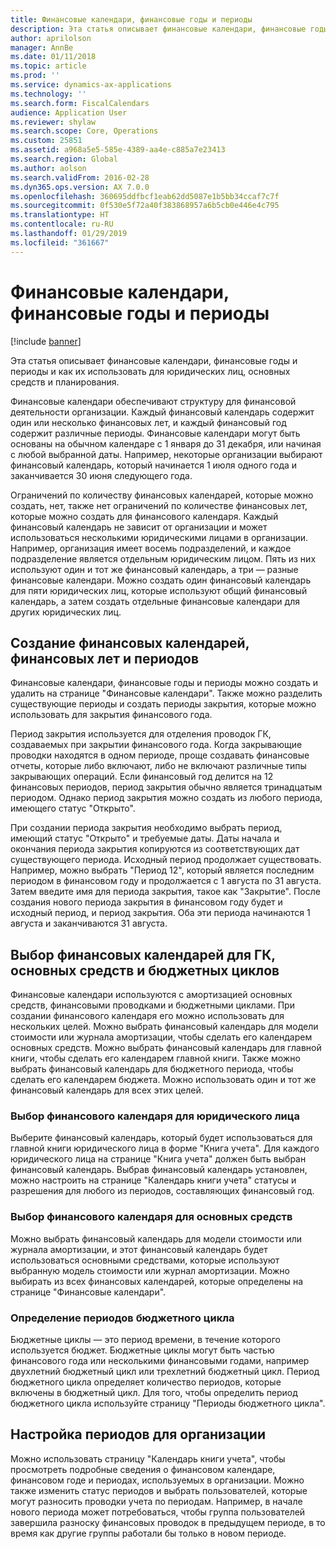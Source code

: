 ```yaml
---
title: Финансовые календари, финансовые годы и периоды
description: Эта статья описывает финансовые календари, финансовые годы и периоды и как их использовать для юридических лиц, основных средств и планирования.
author: aprilolson
manager: AnnBe
ms.date: 01/11/2018
ms.topic: article
ms.prod: ''
ms.service: dynamics-ax-applications
ms.technology: ''
ms.search.form: FiscalCalendars
audience: Application User
ms.reviewer: shylaw
ms.search.scope: Core, Operations
ms.custom: 25851
ms.assetid: a968a5e5-585e-4389-aa4e-c885a7e23413
ms.search.region: Global
ms.author: aolson
ms.search.validFrom: 2016-02-28
ms.dyn365.ops.version: AX 7.0.0
ms.openlocfilehash: 360695ddfbcf1eab62dd5087e1b5bb34ccaf7c7f
ms.sourcegitcommit: 0f530e5f72a40f383868957a6b5cb0e446e4c795
ms.translationtype: HT
ms.contentlocale: ru-RU
ms.lasthandoff: 01/29/2019
ms.locfileid: "361667"
---
```

# <a name="fiscal-calendars-fiscal-years-and-periods"></a>Финансовые календари, финансовые годы и периоды

[!include [banner](../includes/banner.md)]

Эта статья описывает финансовые календари, финансовые годы и периоды и как их использовать для юридических лиц, основных средств и планирования.

Финансовые календари обеспечивают структуру для финансовой деятельности организации. Каждый финансовый календарь содержит один или несколько финансовых лет, и каждый финансовый год содержит различные периоды. Финансовые календари могут быть основаны на обычном календаре с 1 января до 31 декабря, или начиная с любой выбранной даты. Например, некоторые организации выбирают финансовый календарь, который начинается 1 июля одного года и заканчивается 30 июня следующего года. 

Ограничений по количеству финансовых календарей, которые можно создать, нет, также нет ограничений по количестве финансовых лет, которые можно создать для финансового календаря. Каждый финансовый календарь не зависит от организации и может использоваться несколькими юридическими лицами в организации. Например, организация имеет восемь подразделений, и каждое подразделение является отдельным юридическим лицом. Пять из них используют один и тот же финансовый календарь, а три — разные финансовые календари. Можно создать один финансовый календарь для пяти юридических лиц, которые используют общий финансовый календарь, а затем создать отдельные финансовые календари для других юридических лиц.

## <a name="create-fiscal-calendars-fiscal-years-and-periods"></a>Создание финансовых календарей, финансовых лет и периодов
Финансовые календари, финансовые годы и периоды можно создать и удалить на странице "Финансовые календари". Также можно разделить существующие периоды и создать периоды закрытия, которые можно использовать для закрытия финансового года. 

Период закрытия используется для отделения проводок ГК, создаваемых при закрытии финансового года. Когда закрывающие проводки находятся в одном периоде, проще создавать финансовые отчеты, которые либо включают, либо не включают различные типы закрывающих операций. Если финансовый год делится на 12 финансовых периодов, период закрытия обычно является тринадцатым периодом. Однако период закрытия можно создать из любого периода, имеющего статус "Открыто". 

При создании периода закрытия необходимо выбрать период, имеющий статус "Открыто" и требуемые даты. Даты начала и окончания периода закрытия копируются из соответствующих дат существующего периода. Исходный период продолжает существовать. Например, можно выбрать "Период 12", который является последним периодом в финансовом году и продолжается с 1 августа по 31 августа. Затем введите имя для периода закрытия, такое как "Закрытие". После создания нового периода закрытия в финансовом году будет и исходный период, и период закрытия. Оба эти периода начинаются 1 августа и заканчиваются 31 августа.

## <a name="select-fiscal-calendars-for-ledgers-fixed-assets-and-budget-cycles"></a>Выбор финансовых календарей для ГК, основных средств и бюджетных циклов
Финансовые календари используются с амортизацией основных средств, финансовыми проводками и бюджетными циклами. При создании финансового календаря его можно использовать для нескольких целей. Можно выбрать финансовый календарь для модели стоимости или журнала амортизации, чтобы сделать его календарем основных средств. Можно выбрать финансовый календарь для главной книги, чтобы сделать его календарем главной книги. Также можно выбрать финансовый календарь для бюджетного периода, чтобы сделать его календарем бюджета. Можно использовать один и тот же финансовый календарь для всех этих целей.

### <a name="select-a-fiscal-calendar-for-your-legal-entity"></a>Выбор финансового календаря для юридического лица

Выберите финансовый календарь, который будет использоваться для главной книги юридического лица в форме "Книга учета". Для каждого юридического лица на странице "Книга учета" должен быть выбран финансовый календарь. Выбрав финансовый календарь установлен, можно настроить на странице "Календарь книги учета" статусы и разрешения для любого из периодов, составляющих финансовый год.

### <a name="select-a-fiscal-calendar-for-fixed-assets"></a>Выбор финансового календаря для основных средств

Можно выбрать финансовый календарь для модели стоимости или журнала амортизации, и этот финансовый календарь будет использоваться основными средствами, которые используют выбранную модель стоимости или журнал амортизации. Можно выбирать из всех финансовых календарей, которые определены на странице "Финансовые календари".

### <a name="define-budget-cycle-time-spans"></a>Определение периодов бюджетного цикла

Бюджетные циклы — это период времени, в течение которого используется бюджет. Бюджетные циклы могут быть частью финансового года или несколькими финансовыми годами, например двухлетний бюджетный цикл или трехлетний бюджетный цикл. Период бюджетного цикла определяет количество периодов, которые включены в бюджетный цикл. Для того, чтобы определить период бюджетного цикла используйте страницу "Периоды бюджетного цикла".

## <a name="maintain-periods-for-your-organization"></a>Настройка периодов для организации
Можно использовать страницу "Календарь книги учета", чтобы просмотреть подробные сведения о финансовом календаре, финансовом годе и периодах, используемых в организации. Можно также изменить статус периодов и выбрать пользователей, которые могут разносить проводки учета по периодам. Например, в начале нового периода может потребоваться, чтобы группа пользователей завершила разноску финансовых проводок в предыдущем периоде, в то время как другие группы работали бы только в новом периоде.





